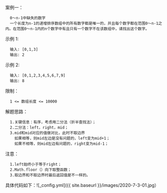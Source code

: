 案例一：
      
      0～n-1中缺失的数字
      一个长度为n-1的递增排序数组中的所有数字都是唯一的，并且每个数字都在范围0～n-1之内。在范围0～n-1内的n个数字中有且只有一个数字不在该数组中，请找出这个数字。

示例 1:
      
      输入: [0,1,3] 
      输出: 2

示例 2:
      
      输入: [0,1,2,3,4,5,6,7,9]
      输出: 8

限制：
      
      1 <= 数组长度 <= 10000

解题思路：
     
      1.关键信息：有序，考虑用二分法（折半查找法）；
      2.二分法：left，right，mid；
      3.mid和mid对应的值做对比，此时不取边界
        如果相等，则mid左边是没有问题的，left变为mid+1；
        如果不相等，则mid左边有问题的，right变为mid-1；

注意：
     
      1.left始终小于等于right；
      2.Math.floor（）向下取整函数；
      3.取边界和不取边界时最后返回值是不一样的。

具体代码如下：![_config.yml]({{ site.baseurl }}/images/2020-7-3-01.jpg）
